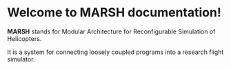 # Welcome to MARSH documentation!

**MARSH** stands for Modular Architecture for Reconfigurable Simulation of Helicopters.

It is a system for connecting loosely coupled programs into a research flight simulator.
